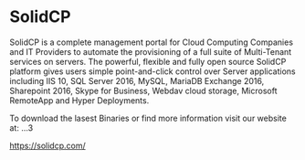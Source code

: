 # SolidCP

SolidCP is a complete management portal for Cloud Computing Companies and IT Providers to automate the provisioning of a full suite of Multi-Tenant services on servers. The powerful, flexible and fully open source SolidCP platform gives users simple point-and-click control over Server applications including IIS 10, SQL Server 2016, MySQL, MariaDB Exchange 2016, Sharepoint 2016, Skype for Business, Webdav cloud storage, Microsoft RemoteApp and Hyper Deployments.

To download the lasest Binaries or find more information visit our website at: ...3

https://solidcp.com/
